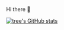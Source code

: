 Hi there 👋

[![tree's GitHub stats](https://github-readme-stats.vercel.app/api?username=hedashuaii&hide=contribs,prs&show_icons=true&theme=merko&include_all_commits=true)](https://github.com/anuraghazra/github-readme-stats)

<!-- [![Top Langs](https://github-readme-stats.vercel.app/api/top-langs/?username=hedashuaii&layout=compact)](https://github.com/anuraghazra/github-readme-stats) -->

<!-- [![Ashutosh's github activity graph](https://activity-graph.herokuapp.com/graph?username=hedashuaii&theme=dracula)](https://github.com/ashutosh00710/github-readme-activity-graph) -->